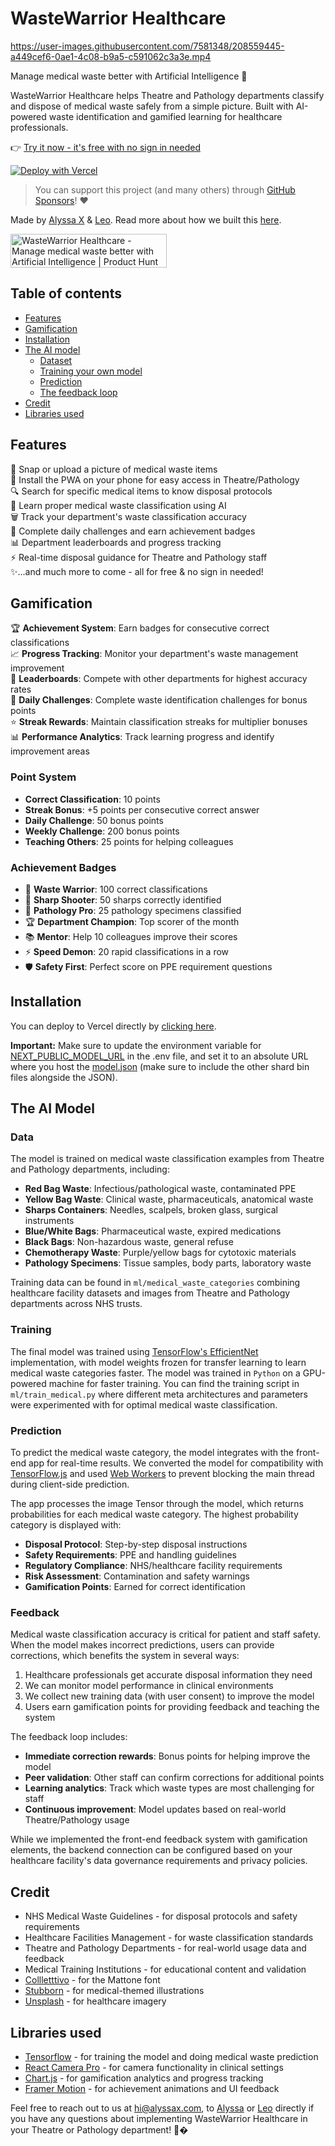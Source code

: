 # WasteWarrior Healthcare


https://user-images.githubusercontent.com/7581348/208559445-a449cef6-0ae1-4c08-b9a5-c591062c3a3e.mp4


Manage medical waste better with Artificial Intelligence 🏥

WasteWarrior Healthcare helps Theatre and Pathology departments classify and dispose of medical waste safely from a simple picture. Built with AI-powered waste identification and gamified learning for healthcare professionals.

👉 [Try it now - it's free with no sign in needed](https://ecosnap.vercel.app)

[![Deploy with Vercel](https://vercel.com/button)](https://vercel.com/new/clone?repository-url=https://github.com/alyssaxuu/ecosnap)

> You can support this project (and many others) through [GitHub Sponsors](https://github.com/sponsors/alyssaxuu)! ❤️

Made by [Alyssa X](https://twitter.com/alyssaxuu) & [Leo](https://www.linkedin.com/in/leonorfurtado/). Read more about how we built this [here](https://alyssax.substack.com/p/we-built-an-ai-recycling-app-in-a).

<a href="https://www.producthunt.com/posts/ecosnap?utm_source=badge-featured&utm_medium=badge&utm_souce=badge-ecosnap" target="_blank"><img src="https://api.producthunt.com/widgets/embed-image/v1/featured.svg?post_id=374164&theme=neutral" alt="WasteWarrior Healthcare - Manage&#0032;medical&#0032;waste&#0032;better&#0032;with&#0032;Artificial&#0032;Intelligence | Product Hunt" style="width: 250px; height: 54px;" width="250" height="54" /></a>

## Table of contents

- [Features](#features)
- [Gamification](#gamification)
- [Installation](#installation)
- [The AI model](#the-ai-model)
	- [Dataset](#data)
	- [Training your own model](#training)
	- [Prediction](#prediction)
    - [The feedback loop](#feedback)
- [Credit](#credit)
- [Libraries used](#libraries-used)

## Features

📸 Snap or upload a picture of medical waste items<br>
📱 Install the PWA on your phone for easy access in Theatre/Pathology<br>
🔍 Search for specific medical items to know disposal protocols<br>
🏥 Learn proper medical waste classification using AI<br>
🗑️ Track your department's waste classification accuracy<br>
🎯 Complete daily challenges and earn achievement badges<br>
📊 Department leaderboards and progress tracking<br>
⚡ Real-time disposal guidance for Theatre and Pathology staff<br>
✨...and much more to come - all for free & no sign in needed!

## Gamification

🏆 **Achievement System**: Earn badges for consecutive correct classifications<br>
📈 **Progress Tracking**: Monitor your department's waste management improvement<br>
🥇 **Leaderboards**: Compete with other departments for highest accuracy rates<br>
🎯 **Daily Challenges**: Complete waste identification challenges for bonus points<br>
⭐ **Streak Rewards**: Maintain classification streaks for multiplier bonuses<br>
📊 **Performance Analytics**: Track learning progress and identify improvement areas<br>

### Point System
- **Correct Classification**: 10 points
- **Streak Bonus**: +5 points per consecutive correct answer
- **Daily Challenge**: 50 bonus points
- **Weekly Challenge**: 200 bonus points
- **Teaching Others**: 25 points for helping colleagues

### Achievement Badges
- 🏥 **Waste Warrior**: 100 correct classifications
- 🎯 **Sharp Shooter**: 50 sharps correctly identified
- 🔬 **Pathology Pro**: 25 pathology specimens classified
- 🏆 **Department Champion**: Top scorer of the month
- 📚 **Mentor**: Help 10 colleagues improve their scores
- ⚡ **Speed Demon**: 20 rapid classifications in a row
- 🛡️ **Safety First**: Perfect score on PPE requirement questions

## Installation
You can deploy to Vercel directly by [clicking here](https://vercel.com/new/clone?repository-url=https://github.com/alyssaxuu/ecosnap). 

**Important:** Make sure to update the environment variable for [NEXT_PUBLIC_MODEL_URL](https://github.com/alyssaxuu/ecosnap/blob/a9c7e7e1ec19f106db69abd6d66be558bd21445a/.env#L16) in the .env file, and set it to an absolute URL where you host the [model.json](https://github.com/alyssaxuu/ecosnap/tree/main/ml/models/efficient_net/10/predict) (make sure to include the other shard bin files alongside the JSON).


## The AI Model

### Data

The model is trained on medical waste classification examples from Theatre and Pathology departments, including:

- **Red Bag Waste**: Infectious/pathological waste, contaminated PPE
- **Yellow Bag Waste**: Clinical waste, pharmaceuticals, anatomical waste
- **Sharps Containers**: Needles, scalpels, broken glass, surgical instruments
- **Blue/White Bags**: Pharmaceutical waste, expired medications
- **Black Bags**: Non-hazardous waste, general refuse
- **Chemotherapy Waste**: Purple/yellow bags for cytotoxic materials
- **Pathology Specimens**: Tissue samples, body parts, laboratory waste

Training data can be found in `ml/medical_waste_categories` combining healthcare facility datasets and images from Theatre and Pathology departments across NHS trusts.

### Training

The final model was trained using [TensorFlow's EfficientNet](https://www.tensorflow.org/api_docs/python/tf/keras/applications/efficientnet_v2/EfficientNetV2B0) implementation, with model weights frozen for transfer learning to learn medical waste categories faster. The model was trained in `Python` on a GPU-powered machine for faster training. You can find the training script in `ml/train_medical.py` where different meta architectures and parameters were experimented with for optimal medical waste classification.

### Prediction

To predict the medical waste category, the model integrates with the front-end app for real-time results. We converted the model for compatibility with [TensorFlow.js](https://www.tensorflow.org/js) and used [Web Workers](https://github.com/alyssaxuu/ecosnap/blob/main/components/Worker.js) to prevent blocking the main thread during client-side prediction.

The app processes the image Tensor through the model, which returns probabilities for each medical waste category. The highest probability category is displayed with:

- **Disposal Protocol**: Step-by-step disposal instructions
- **Safety Requirements**: PPE and handling guidelines  
- **Regulatory Compliance**: NHS/healthcare facility requirements
- **Risk Assessment**: Contamination and safety warnings
- **Gamification Points**: Earned for correct identification

### Feedback

Medical waste classification accuracy is critical for patient and staff safety. When the model makes incorrect predictions, users can provide corrections, which benefits the system in several ways:

1. Healthcare professionals get accurate disposal information they need
2. We can monitor model performance in clinical environments
3. We collect new training data (with user consent) to improve the model
4. Users earn gamification points for providing feedback and teaching the system

The feedback loop includes:
- **Immediate correction rewards**: Bonus points for helping improve the model
- **Peer validation**: Other staff can confirm corrections for additional points
- **Learning analytics**: Track which waste types are most challenging for staff
- **Continuous improvement**: Model updates based on real-world Theatre/Pathology usage

While we implemented the front-end feedback system with gamification elements, the backend connection can be configured based on your healthcare facility's data governance requirements and privacy policies.

## Credit
- NHS Medical Waste Guidelines - for disposal protocols and safety requirements
- Healthcare Facilities Management - for waste classification standards
- Theatre and Pathology Departments - for real-world usage data and feedback
- Medical Training Institutions - for educational content and validation
- [Collletttivo](http://collletttivo.it/) - for the Mattone font
- [Stubborn](https://stubborn.fun/) - for medical-themed illustrations
- [Unsplash](https://unsplash.com/) - for healthcare imagery

## Libraries used
- [Tensorflow](https://www.tensorflow.org/) - for training the model and doing medical waste prediction
- [React Camera Pro](https://github.com/purple-technology/react-camera-pro) - for camera functionality in clinical settings
- [Chart.js](https://www.chartjs.org/) - for gamification analytics and progress tracking
- [Framer Motion](https://www.framer.com/motion/) - for achievement animations and UI feedback


Feel free to reach out to us at hi@alyssax.com, to [Alyssa](https://twitter.com/alyssaxuu) or [Leo](https://www.linkedin.com/in/leonorfurtado/) directly if you have any questions about implementing WasteWarrior Healthcare in your Theatre or Pathology department! 🏥�
